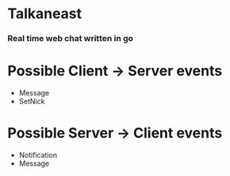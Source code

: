 # Talkaneast 
### Real time web chat written in go

# Possible Client -> Server events
- Message
- SetNick

# Possible Server -> Client events
- Notification
- Message